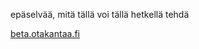 
epäselvää, mitä tällä voi tällä hetkellä tehdä

[beta.otakantaa.fi](https://beta.otakantaa.fi/fi-FI)
